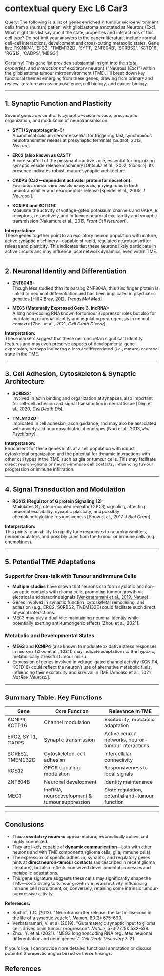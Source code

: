 # contextual query Exc L6 Car3

Query: The following is a list of genes enriched in tumour microenvironment cells from a (human) patient with glioblastoma  annotated as Neurons (Exc).  What might this list say about the state, properties and interactions of this cell type?  Do not limit your answers to the cancer literature,  include normal cell-cell interactions, development and cross-cutting metabolic states.  Gene list: ['KCNIP4', 'ERC2', 'TMEM132D', 'SYT1', 'ZNF804B', 'SORBS2', 'KCTD16', 'RGS12', 'CADPS', 'MEG3']

Certainly! This gene list provides substantial insight into the _state_, _properties_, and _interactions_ of excitatory neurons ("Neurons (Exc)") within the glioblastoma tumour microenvironment (TME). I’ll break down key functional themes emerging from these genes, drawing from primary and review literature across neuroscience, cell biology, and cancer biology.

---

## 1. **Synaptic Function and Plasticity**

Several genes are central to synaptic vesicle release, presynaptic organization, and modulation of neurotransmission:

- **SYT1 (Synaptotagmin-1):**  
  A canonical calcium sensor essential for triggering fast, synchronous neurotransmitter release at presynaptic terminals [Südhof, 2013, *Neuron*].
  
- **ERC2 (also known as CAST):**  
  A core scaffold of the presynaptic active zone, essential for organizing synaptic vesicle release machinery [Ohtsuka et al., 2002, *Science*]. Its presence indicates robust, mature synaptic architecture.
  
- **CADPS (Ca2+-dependent activator protein for secretion):**  
  Facilitates dense-core vesicle exocytosis, playing roles in both neurotransmitter and neuropeptide release [Speidel et al., 2005, *J Neurosci*].
  
- **KCNIP4 and KCTD16:**  
  Modulate the activity of voltage-gated potassium channels and GABA_B receptors, respectively, and influence neuronal excitability and synaptic transmission [Nakamura et al., 2016, *Front Cell Neurosci*].

**Interpretation:**  
These genes together point to an excitatory neuron population with mature, active synaptic machinery—capable of rapid, regulated neurotransmitter release and plasticity. This indicates that these neurons likely participate in active circuits and may influence local network dynamics, even within TME.

---

## 2. **Neuronal Identity and Differentiation**

- **ZNF804B:**  
  Though less studied than its paralog ZNF804A, this zinc finger protein is linked to neuronal differentiation and has been implicated in psychiatric genetics [Hill & Bray, 2012, *Trends Mol Med*].
  
- **MEG3 (Maternally Expressed Gene 3, lncRNA):**  
  A long non-coding RNA known for tumour suppressor roles but also for maintaining neuronal identity and regulating neurogenesis in normal contexts [Zhou et al., 2021, *Cell Death Discov*].

**Interpretation:**  
These markers suggest that these neurons retain significant identity features and may even preserve aspects of developmental gene expression, perhaps indicating a less dedifferentiated (i.e., mature) neuronal state in the TME.

---

## 3. **Cell Adhesion, Cytoskeleton & Synaptic Architecture**

- **SORBS2:**  
  Involved in actin binding and organization at synapses, also important for cell-cell adhesion and signal transduction in neural tissue [Ding et al., 2020, *Cell Death Dis*].

- **TMEM132D:**  
  Implicated in cell adhesion, axon guidance, and may also be associated with anxiety and neuropsychiatric phenotypes [Nho et al., 2013, *Mol Psychiatry*].

**Interpretation:**  
Enrichment for these genes hints at a cell population with robust cytoskeletal organization and the potential for dynamic interactions with other cell types in the TME, such as glia or tumour cells. This may facilitate direct neuron-glioma or neuron-immune cell contacts, influencing tumour progression or immune infiltration.

---

## 4. **Signal Transduction and Modulation**

- **RGS12 (Regulator of G protein Signaling 12):**  
  Modulates G protein-coupled receptor (GPCR) signaling, affecting neuronal excitability, synaptic plasticity, and possibly chemokine/cytokine responsiveness [Snow et al., 2017, *J Biol Chem*].

**Interpretation:**  
This points to an ability to rapidly tune responses to neurotransmitters, neuromodulators, and possibly cues from the tumour or immune cells (e.g., chemokines).

---

## 5. **Potential TME Adaptations**

### **Support for Cross-talk with Tumour and Immune Cells**
- **Multiple studies** have shown that neurons can form synaptic and non-synaptic contacts with glioma cells, promoting tumour growth via electrical and paracrine signals ([Venkataramani et al., 2019, Nature](https://www.nature.com/articles/s41586-019-1563-y)).
- Genes involved in synaptic function, cytoskeletal remodeling, and adhesion (e.g., ERC2, SORBS2, TMEM132D) could facilitate such direct physical interactions.
- MEG3 may play a dual role: maintaining neuronal identity while potentially exerting anti-tumorigenic effects [Zhou et al., 2021].

### **Metabolic and Developmental States**
- **MEG3** and **KCNIP4** (also known to modulate oxidative stress responses in neurons [Zhou et al., 2021]) may indicate adaptations to the hypoxic, metabolically stressful tumour milieu.
- Expression of genes involved in voltage-gated channel activity (KCNIP4, KCTD16) could reflect the neuron’s use of alternative metabolic fuels, influencing their excitability and survival in TME [Amoako et al., 2021, *Nat Rev Neurosci*].

---

## **Summary Table: Key Functions**

| Gene         | Core Function                           | Relevance in TME              |
|--------------|-----------------------------------------|-------------------------------|
| KCNIP4, KCTD16 | Channel modulation                     | Excitability, metabolic adaptation |
| ERC2, SYT1, CADPS | Synaptic transmission                | Active neuron networks, neuron-tumour interactions |
| SORBS2, TMEM132D | Cytoskeleton, cell adhesion           | Intercellular connectivity      |
| RGS12        | GPCR signaling modulation               | Responsiveness to local signals|
| ZNF804B      | Neuronal development                   | Identity maintenance           |
| MEG3         | lncRNA, neurodevelopment & tumour suppression | State regulation, potential anti-tumour function |

---

## **Conclusions**

- These **excitatory neurons** appear mature, metabolically active, and highly connected.
- They are likely capable of **dynamic communication**—both with other neurons and with TME components (glioma cells, glia, immune cells).
- The expression of specific adhesion, synaptic, and regulatory genes hints at **direct neuron-tumour contacts** (as described in recent glioma literature), but also reflects conserved developmental processes and metabolic adaptations.
- This gene signature suggests these cells may significantly shape the TME—contributing to tumour growth via neural activity, influencing immune cell recruitment, or, conversely, retaining some intrinsic tumour-suppressive activity.

**References:**
- Südhof, T.C. (2013). "Neurotransmitter release: the last millisecond in the life of a synaptic vesicle". *Neuron*, 80(3): 675–690.
- Venkataramani, V. et al. (2019). "Glutamatergic synaptic input to glioma cells drives brain tumour progression". *Nature*, 573(7775): 532–538.
- Zhou, Y. et al. (2021). "MEG3 long noncoding RNA regulates neuronal differentiation and neurogenesis". *Cell Death Discovery* 7: 21.

If you'd like, I can provide more detailed functional annotation or discuss potential therapeutic angles based on these findings.



## References
